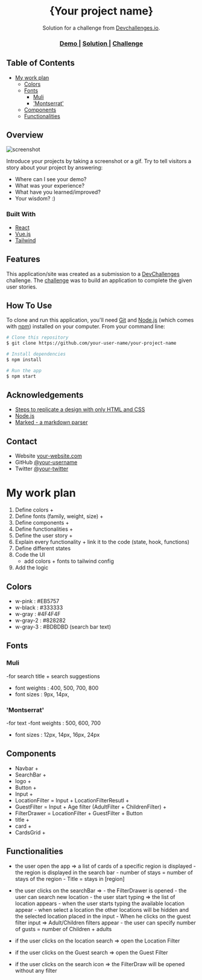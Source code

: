 <!-- Please update value in the {}  -->

<h1 align="center">{Your project name}</h1>

<div align="center">
   Solution for a challenge from  <a href="http://devchallenges.io" target="_blank">Devchallenges.io</a>.
</div>

<div align="center">
  <h3>
    <a href="https://{your-demo-link.your-domain}">
      Demo
    </a>
    <span> | </span>
    <a href="https://{your-url-to-the-solution}">
      Solution
    </a>
    <span> | </span>
    <a href="https://devchallenges.io/challenges/3JFYedSOZqAxYuOCNmYD">
      Challenge
    </a>
  </h3>
</div>

<!-- TABLE OF CONTENTS -->

## Table of Contents

- [My work plan](#my-work-plan)
  - [Colors](#colors)
  - [Fonts](#fonts)
    - [Muli](#muli)
    - ['Montserrat'](#montserrat)
  - [Components](#components)
  - [Functionalities](#functionalities)

<!-- OVERVIEW -->

## Overview

![screenshot](https://user-images.githubusercontent.com/16707738/92399059-5716eb00-f132-11ea-8b14-bcacdc8ec97b.png)

Introduce your projects by taking a screenshot or a gif. Try to tell visitors a story about your project by answering:

- Where can I see your demo?
- What was your experience?
- What have you learned/improved?
- Your wisdom? :)

### Built With

<!-- This section should list any major frameworks that you built your project using. Here are a few examples.-->

- [React](https://reactjs.org/)
- [Vue.js](https://vuejs.org/)
- [Tailwind](https://tailwindcss.com/)

## Features

<!-- List the features of your application or follow the template. Don't share the figma file here :) -->

This application/site was created as a submission to a [DevChallenges](https://devchallenges.io/challenges) challenge. The [challenge](https://devchallenges.io/challenges/3JFYedSOZqAxYuOCNmYD) was to build an application to complete the given user stories.

## How To Use

<!-- Example: -->

To clone and run this application, you'll need [Git](https://git-scm.com) and [Node.js](https://nodejs.org/en/download/) (which comes with [npm](http://npmjs.com)) installed on your computer. From your command line:

```bash
# Clone this repository
$ git clone https://github.com/your-user-name/your-project-name

# Install dependencies
$ npm install

# Run the app
$ npm start
```

## Acknowledgements

<!-- This section should list any articles or add-ons/plugins that helps you to complete the project. This is optional but it will help you in the future. For example: -->

- [Steps to replicate a design with only HTML and CSS](https://devchallenges-blogs.web.app/how-to-replicate-design/)
- [Node.js](https://nodejs.org/)
- [Marked - a markdown parser](https://github.com/chjj/marked)

## Contact

- Website [your-website.com](https://{your-web-site-link})
- GitHub [@your-username](https://{github.com/your-usermame})
- Twitter [@your-twitter](https://{twitter.com/your-username})

# My work plan
1. Define colors +
2. Define fonts (family, weight, size) +
3. Define components + 
4. Define functionalities +
5. Define the user story +
6. Explain every functionality + link it to the code (state, hook, functions)
7. Define different states
8. Code the UI
    - add colors + fonts to tailwind config
1. Add the logic
## Colors
- w-pink : #EB5757
- w-black : #333333
- w-gray : #4F4F4F
- w-gray-2 : #828282
- w-gray-3 : #BDBDBD (search bar text)

## Fonts 
### Muli 
-for search title + search suggestions
- font weights : 400, 500, 700, 800
- font sizes : 9px, 14px, 
### 'Montserrat' 
-for text
-font weights : 500, 600, 700
- font sizes : 12px, 14px, 16px, 24px

## Components
- Navbar +
- SearchBar +
- logo +
- Button + 
- Input + 
- LocationFilter = Input + LocationFilterResutl + 
- GuestFilter = Input + Age filter (AdultFilter + ChildrenFilter) +
- FilterDrawer = LocationFilter + GuestFilter + Button
- title +
- card +
- CardsGrid +

## Functionalities
- the user open the app =>  a list of cards of a specific region is displayed
                        - the region is displayed in the search bar
                        - number of stays = number of stays of the region
                        - Title = stays in [region]
- the user clicks on the searchBar => - the FilterDrawer is opened
                                      -  the user can search new location
                                      -  the user start typing => the list of location appears
                                      -  when the user starts typing the available location appear
                                      -  when select a location the other locations will be hidden and the selected location placed in the input
                                      -  When he clicks on the guest filter input => Adult/Children filters appear
                                      -  the user can specify number of gusts = number of Children + adults
  
- if the user clicks on the location search => open the Location Filter
- if the user clicks on the Guest search => open the Guest Filter
- if the user clicks on the search icon => the FilterDraw will be opened without any filter 
